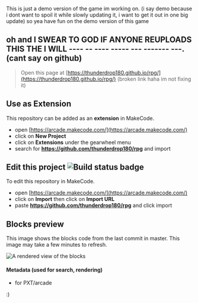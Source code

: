  
This is just a demo version of the game im working on.
(i say demo because i dont want to spoil it while slowly updating it, i want to get it out in one big update)
so yea have fun on the demo version of this game

## oh and I SWEAR TO GOD IF ANYONE REUPLOADS THIS THE I WILL ---- -- ---- ----- --- ------- ---. (cant say on github)



> Open this page at [https://thunderdrop180.github.io/rpg/](https://thunderdrop180.github.io/rpg/) (broken link haha im not fixing it)

## Use as Extension

This repository can be added as an **extension** in MakeCode.

* open [https://arcade.makecode.com/](https://arcade.makecode.com/)
* click on **New Project**
* click on **Extensions** under the gearwheel menu
* search for **https://github.com/thunderdrop180/rpg** and import

## Edit this project ![Build status badge](https://github.com/thunderdrop180/rpg/workflows/MakeCode/badge.svg)

To edit this repository in MakeCode.

* open [https://arcade.makecode.com/](https://arcade.makecode.com/)
* click on **Import** then click on **Import URL**
* paste **https://github.com/thunderdrop180/rpg** and click import

## Blocks preview

This image shows the blocks code from the last commit in master.
This image may take a few minutes to refresh.

![A rendered view of the blocks](https://github.com/thunderdrop180/rpg/raw/master/.github/makecode/blocks.png)

#### Metadata (used for search, rendering)

* for PXT/arcade
<script src="https://makecode.com/gh-pages-embed.js"></script><script>makeCodeRender("{{ site.makecode.home_url }}", "{{ site.github.owner_name }}/{{ site.github.repository_name }}");</script>


:)
